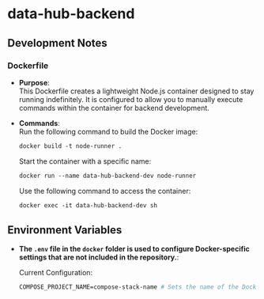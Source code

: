# data-hub-backend

## Development Notes
### Dockerfile
- **Purpose**:  
    This Dockerfile creates a lightweight Node.js container designed to stay running indefinitely. It is configured to allow you to manually execute commands within the container for backend development.

- **Commands**:  
    Run the following command to build the Docker image:
    ```dockerfile
    docker build -t node-runner .
    ```
    Start the container with a specific name:
    ```dockerfile
    docker run --name data-hub-backend-dev node-runner
    ```
    Use the following command to access the container:
    ```dockerfile
    docker exec -it data-hub-backend-dev sh
    ```


## Environment Variables

- **The `.env` file in the `docker` folder is used to configure Docker-specific settings that are not included in the repository.**:

    Current Configuration:
    ```dockerfile
    COMPOSE_PROJECT_NAME=compose-stack-name # Sets the name of the Docker Compose stack.
    ```